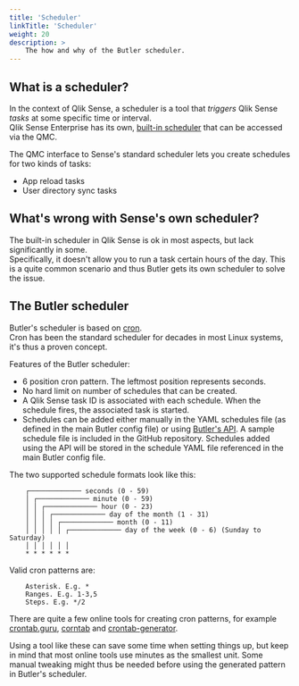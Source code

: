 ```yaml
---
title: 'Scheduler'
linkTitle: 'Scheduler'
weight: 20
description: >
    The how and why of the Butler scheduler.
---
```


## What is a scheduler?

In the context of Qlik Sense, a scheduler is a tool that *triggers* Qlik Sense *tasks* at some specific time or interval.  
Qlik Sense Enterprise has its own, [built-in scheduler](https://help.qlik.com/en-US/sense-admin/September2020/Subsystems/DeployAdministerQSE/Content/Sense_DeployAdminister/QSEoW/Administer_QSEoW/Managing_QSEoW/schedulers-overview.htm) that can be accessed via the QMC.

The QMC interface to Sense's standard scheduler lets you create schedules for two kinds of tasks:

* App reload tasks
* User directory sync tasks

## What's wrong with Sense's own scheduler?

The built-in scheduler in Qlik Sense is ok in most aspects, but lack significantly in some.  
Specifically, it doesn't allow you to run a task certain hours of the day. This is a quite common scenario and thus Butler gets its own scheduler to solve the issue.

## The Butler scheduler

Butler's scheduler is based on [cron](https://en.wikipedia.org/wiki/Cron).  
Cron has been the standard scheduler for decades in most Linux systems, it's thus a proven concept.

Features of the Butler scheduler:

* 6 position cron pattern. The leftmost position represents seconds.
* No hard limit on number of schedules that can be created.
* A Qlik Sense task ID is associated with each schedule. When the schedule fires, the associated task is started.
* Schedules can be added either manually in the YAML schedules file (as defined in the main Butler config file) or using [Butler's API](/docs/reference/rest_api). A sample schedule file is included in the GitHub repository. Schedules added using the API will be stored in the schedule YAML file referenced in the main Butler config file.

The two supported schedule formats look like this:

        ┌───────────── seconds (0 - 59)
        │ ┌───────────── minute (0 - 59)
        │ │ ┌───────────── hour (0 - 23)
        │ │ │ ┌───────────── day of the month (1 - 31)
        │ │ │ │ ┌───────────── month (0 - 11)
        │ │ │ │ │ ┌───────────── day of the week (0 - 6) (Sunday to Saturday)
        │ │ │ │ │ │
        * * * * * *

Valid cron patterns are:

        Asterisk. E.g. *
        Ranges. E.g. 1-3,5
        Steps. E.g. */2

There are quite a few online tools for creating cron patterns, for example [crontab.guru](https://crontab.guru/), [corntab](http://corntab.com/) and [crontab-generator](https://crontab-generator.org/).  

Using a tool like these can save some time when setting things up, but keep in mind that most online tools use minutes as the smallest unit. Some manual tweaking might thus be needed before using the generated pattern in Butler's scheduler.

